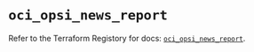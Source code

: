 # `oci_opsi_news_report`

Refer to the Terraform Registory for docs: [`oci_opsi_news_report`](https://registry.terraform.io/providers/oracle/oci/6.18.0/docs/resources/opsi_news_report).
